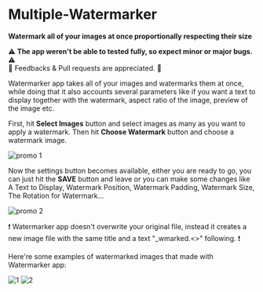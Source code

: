 # Multiple-Watermarker
**Watermark all of your images at once proportionally respecting their size**

⚠️ **The app weren't be able to tested fully, so expect minor or major bugs.** ⚠️  
📍 Feedbacks & Pull requests are appreciated. 📍   

Watermarker app takes all of your images and watermarks them at once, while doing that it also accounts several parameters like if you want a text to display together with the watermark, aspect ratio of the image, preview of the image etc.

First, hit **Select Images** button and select images as many as you want to apply a watermark.
Then hit **Choose Watermark** button and choose a watermark image.

![promo 1](https://github.com/duruburak/Multiple-Watermarker/assets/100048974/7f83a6f5-3918-467c-a71a-a43738ba8c1b)

Now the settings button becomes available, either you are ready to go, you can just hit the **SAVE** button and leave or you can make some changes like A Text to Display, Watermark Position, Watermark Padding, Watermark Size, The Rotation for Watermark...

![promo 2](https://github.com/duruburak/Multiple-Watermarker/assets/100048974/005b9e8d-da5b-4df2-a418-bd3576958c40)

❗ Watermarker app doesn't overwrite your original file, instead it creates a new image file with the same title and a text "_wmarked.<<extension>>" following. ❗

Here're some examples of watermarked images that made with Watermarker app:

![1](https://github.com/duruburak/Multiple-Watermarker/assets/100048974/b5098996-4719-4220-90e5-0426a946774a)
![2](https://github.com/duruburak/Multiple-Watermarker/assets/100048974/8e41973f-6673-4934-a3f3-be5f92b3ad46)

